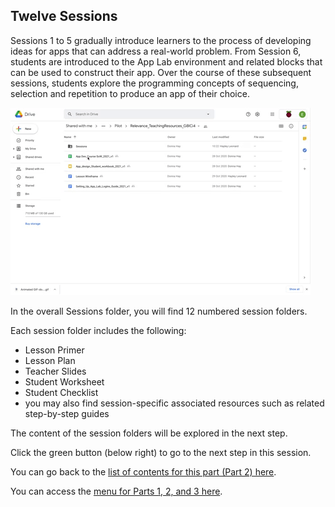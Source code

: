 ## Twelve Sessions
Sessions 1 to 5 gradually introduce learners to the process of developing ideas for apps that can address a real-world problem. From Session 6, students are introduced to the App Lab environment and related blocks that can be used to construct their app. Over the course of these subsequent sessions, students explore the programming concepts of sequencing, selection and repetition to produce an app of their choice.

![Lesson Folders on screen and rest cursor on each folder](images/relevance-LessonFolderAccess.gif)

In the overall Sessions folder, you will find 12 numbered session folders. 

Each session folder includes the following:
+ Lesson Primer
+ Lesson Plan
+ Teacher Slides
+ Student Worksheet
+ Student Checklist 
+ you may also find session-specific associated resources such as related step-by-step guides 

The content of the session folders will be explored in the next step.

Click the green button (below right) to go to the next step in this session.

You can go back to the [list of contents for this part (Part 2) here](https://projects.raspberrypi.org/en/projects/Year8-RelevanceTraining-Part2-GBICi4).

You can access the [menu for Parts 1, 2, and 3 here](https://projects.raspberrypi.org/en/pathways/year8-relevancetraining-gbici4).
